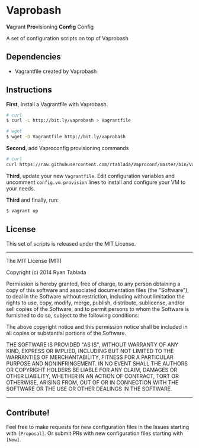 # Vaprobash

**Va**&#x200B;grant **Pro**&#x200B;visioning **Config** Config

A set of configuration scripts on top of Vaprobash

## Dependencies

* Vagrantfile created by Vaprobash

## Instructions

**First**, Install a Vagrantfile with Vaprobash.

```bash
# curl
$ curl -L http://bit.ly/vaprobash > Vagrantfile

# wget
$ wget -O Vagrantfile http://bit.ly/vaprobash
```

**Second**, add Vaproconfig provisioning commands

```bash
# curl
curl https://raw.githubusercontent.com/rtablada/Vaproconf/master/bin/Vaproconf.sh | bash
```

**Third**, update your new `Vagrantfile`.
Edit configuration variables and uncomment `config.vm.provision` lines to install and configure your VM to your needs.

**Third** and finally, run:

```bash
$ vagrant up
```

## License

This set of scripts is released under the MIT License.

---

The MIT License (MIT)

Copyright (c) 2014 Ryan Tablada

Permission is hereby granted, free of charge, to any person obtaining a copy
of this software and associated documentation files (the "Software"), to deal
in the Software without restriction, including without limitation the rights
to use, copy, modify, merge, publish, distribute, sublicense, and/or sell
copies of the Software, and to permit persons to whom the Software is
furnished to do so, subject to the following conditions:

The above copyright notice and this permission notice shall be included in
all copies or substantial portions of the Software.

THE SOFTWARE IS PROVIDED "AS IS", WITHOUT WARRANTY OF ANY KIND, EXPRESS OR
IMPLIED, INCLUDING BUT NOT LIMITED TO THE WARRANTIES OF MERCHANTABILITY,
FITNESS FOR A PARTICULAR PURPOSE AND NONINFRINGEMENT. IN NO EVENT SHALL THE
AUTHORS OR COPYRIGHT HOLDERS BE LIABLE FOR ANY CLAIM, DAMAGES OR OTHER
LIABILITY, WHETHER IN AN ACTION OF CONTRACT, TORT OR OTHERWISE, ARISING FROM,
OUT OF OR IN CONNECTION WITH THE SOFTWARE OR THE USE OR OTHER DEALINGS IN
THE SOFTWARE.

---

## Contribute!

Feel free to make requests for new configuration files in the Issues starting with `[Proposal]`.
Or submit PRs with new configuration files starting with `[New]`.
